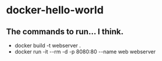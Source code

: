 # docker-hello-world

## The commands to run... I think. 

- docker build -t webserver .
- docker run -it --rm -d -p 8080:80 --name web webserver
